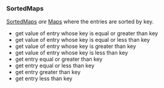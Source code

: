 ### SortedMaps

[SortedMaps](SortedMaps.md) _are_ [Maps](Maps.md) where the entries are 
sorted by key.
- get value of entry whose key is equal or greater than key
- get value of entry whose key is equal or less than key
- get value of entry whose key is greater than key
- get value of entry whose key is less than key
- get entry equal or greater than key
- get entry equal or less than key
- get entry greater than key
- get entry less than key
